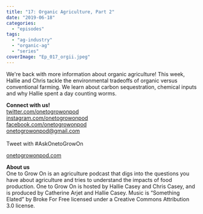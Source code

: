 ```yaml
---
title: "17: Organic Agriculture, Part 2"
date: "2019-06-18"
categories: 
  - "episodes"
tags: 
  - "ag-industry"
  - "organic-ag"
  - "series"
coverImage: "Ep_017_orgii.jpeg"
---
```


We're back with more information about organic agriculture! This week, Hallie and Chris tackle the environmental tradeoffs of organic versus conventional farming. We learn about carbon sequestration, chemical inputs and why Hallie spent a day counting worms.

**Connect with us!**  
[twitter.com/onetogrowonpod](http://twitter.com/onetogrowonpod)  
[instagram.com/onetogrowonpod  
](http://instagram.com/onetogrowonpod)[facebook.com/onetogrowonpod  
](http://facebook.com/onetogrowonpod)[onetogrowonpod@gmail.com  
](mailto:onetogrowonpod@gmail.com)  
Tweet with #AskOnetoGrowOn  
  
[onetogrowonpod.com](http://onetogrowonpod.com/)

**About us**  
One to Grow On is an agriculture podcast that digs into the questions you have about agriculture and tries to understand the impacts of food production. One to Grow On is hosted by Hallie Casey and Chris Casey, and is produced by Catherine Arjet and Hallie Casey. Music is “Something Elated” by Broke For Free licensed under a Creative Commons Attribution 3.0 license.

